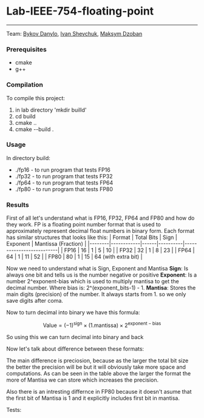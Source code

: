 # Lab-IEEE-754-floating-point
--- 
Team: [Bykov Danylo](https://github.com/DanyaBykov), [Ivan Shevchuk](https://github.com/DoktorTomato), [Maksym Dzoban](https://github.com/MaxDzioban)<br>

### Prerequisites

- cmake
- g++

### Compilation

To compile this project:
1. in lab directory 'mkdir builld'
2. cd build
3. cmake ..
4. cmake --build .

### Usage

In directory build:
- ./fp16 - to run program that tests FP16 
- ./fp32 - to run program that tests FP32
- ./fp64 - to run program that tests FP64
- ./fp80 - to run program that tests FP80

### Results
First of all let's understand what is FP16, FP32, FP64 and FP80 and how do they work.
FP is a floating point number format that is used to approximately represent decimal float numbers in binary form.
Each format has similar structures that looks like this:
| Format | Total Bits | Sign | Exponent | Mantissa (Fraction)     |
|--------|------------|------|----------|--------------------------|
| FP16   | 16         | 1    | 5        | 10                       |
| FP32   | 32         | 1    | 8        | 23                       |
| FP64   | 64         | 1    | 11       | 52                       |
| FP80   | 80         | 1    | 15       | 64 (with extra bit)      |

Now we need to understand what is Sign, Exponent and Mantisa
**Sign**: Is always one bit and tells us is the number negative or positive
**Exponent**: Is a number 2^exponent-bias which is used to multiply mantisa to get the decimal number. Where bias is: 2^(exponent_bits-1) - 1.
**Mantisa**: Stores the main digits (precision) of the number. It always starts from 1. so we only save digits after coma.

Now to turn decimal into binary we have this formula:

$$
\text{Value} = (-1)^{\text{sign}} \times (1.\text{mantissa}) \times 2^{\text{exponent} - \text{bias}}
$$

So using this we can turn decimal into binary and back

Now let's talk about difference between these formats:

The main difference is preciosion, because as the larger the total bit size the better the precision will be but it will obviously take more space and computations. As can be seen in the table above the larger the format the more of Mantisa we can store which increases the precision. 

Also there is an intresting differnce in FP80 because it doesn't asume that the first bit of Mantisa is 1 and it explicitly includes first bit in mantisa.

Tests:
